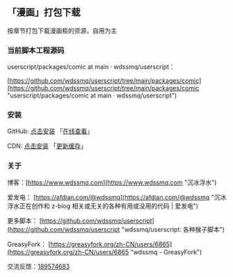 ## 「漫画」打包下载

按章节打包下载漫画柜的资源，自用为主

### 当前脚本工程源码

userscript/packages/comic at main · wdssmq/userscript：

[https://github.com/wdssmq/userscript/tree/main/packages/comic](https://github.com/wdssmq/userscript/tree/main/packages/comic "userscript/packages/comic at main · wdssmq/userscript")

### 安装

GitHub: [点击安装](https://github.com/wdssmq/userscript/blob/main/dist/comic.user.js?raw=true "点击安装 「漫画」打包下载 - GitHub") 「[在线查看](https://github.com/wdssmq/userscript/blob/main/dist/comic.user.js "在线查看 dist 源码")」

CDN: [点击安装](https://cdn.jsdelivr.net/gh/wdssmq/userscript@main/dist/comic.user.js "点击安装 「漫画」打包下载 - CDN") 「[更新缓存](https://purge.jsdelivr.net/gh/wdssmq/userscript@main/dist/comic.user.js "点击更新 CDN 缓存")」

### 关于

博客：[https://www.wdssmq.com](https://www.wdssmq.com "沉冰浮水")

爱发电： [https://afdian.com/@wdssmq](https://afdian.com/@wdssmq "沉冰浮水正在创作和 z-blog 相关或无关的各种有用或没用的代码 | 爱发电")

更多脚本： [https://github.com/wdssmq/userscript](https://github.com/wdssmq/userscript "wdssmq/userscript: 各种猴子脚本")

GreasyFork： [https://greasyfork.org/zh-CN/users/6865](https://greasyfork.org/zh-CN/users/6865 "wdssmq - GreasyFork")

交流反馈：<a target="_blank" href="https://qm.qq.com/cgi-bin/qm/qr?k=aUWw0GnzE6lREYxdHVPAIfJBPKPvnPN6&jump_from=webapi&authKey=CPLHemFTAHa9YuDOOXHE1DDqTUhlsJehvEQ4HmBpx4ihtBc9i8OGJCsnR3fc+cJ1">189574683</a>


